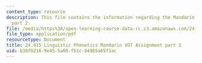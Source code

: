 ```yaml
---
content_type: resource
description: This file contains the information regarding the Mandarin VOT Assignment
  part 2.
file: /media/https%3A/open-learning-course-data-rc.s3.amazonaws.com/24-915-linguistic-phonetics-fall-2015/b38f02169e455a00fb1c04985a65f3ac_MIT24_915F15_Assignment2_2.pdf
file_type: application/pdf
resourcetype: Document
title: 24.915 Linguistic Phonetics Mandarin VOT Assignment part 2
uid: b38f0216-9e45-5a00-fb1c-04985a65f3ac
---
```

